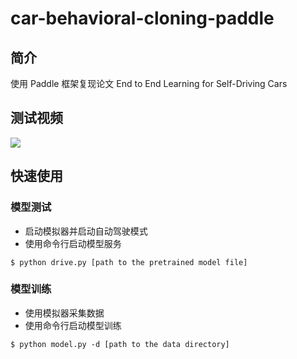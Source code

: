 # car-behavioral-cloning-paddle
## 简介
使用 Paddle 框架复现论文 End to End Learning for Self-Driving Cars

## 测试视频
![](https://img-blog.csdnimg.cn/f11007092340466e8a64155ce0283141.gif)

## 快速使用
### 模型测试
* 启动模拟器并启动自动驾驶模式
* 使用命令行启动模型服务
```shell
$ python drive.py [path to the pretrained model file]
```

### 模型训练
* 使用模拟器采集数据
* 使用命令行启动模型训练
```shell
$ python model.py -d [path to the data directory]
```